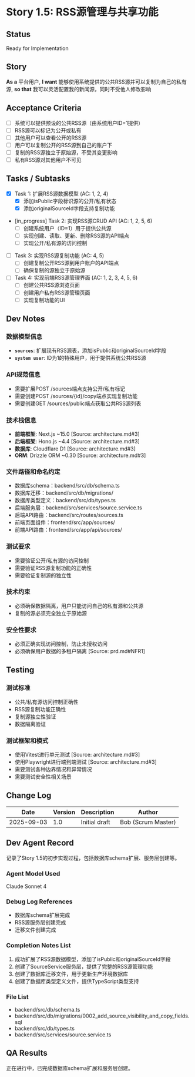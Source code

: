 # Story 1.5: RSS源管理与共享功能

## Status
Ready for Implementation

## Story
**As a** 平台用户,
**I want** 能够使用系统提供的公共RSS源并可以复制为自己的私有源,
**so that** 我可以灵活配置我的新闻源，同时不受他人修改影响

## Acceptance Criteria
- [ ] 系统可以提供预设的公共RSS源（由系统用户ID=1提供）
- [ ] RSS源可以标记为公开或私有
- [ ] 其他用户可以查看公开的RSS源
- [ ] 用户可以复制公开的RSS源到自己的账户下
- [ ] 复制的RSS源独立于原始源，不受其变更影响
- [ ] 私有RSS源对其他用户不可见

## Tasks / Subtasks
- [x] Task 1: 扩展RSS源数据模型 (AC: 1, 2, 4)
  - [x] 添加isPublic字段标识源的公开/私有状态
  - [x] 添加originalSourceId字段支持复制功能
- [in_progress] Task 2: 实现RSS源CRUD API (AC: 1, 2, 5, 6)
  - [ ] 创建系统用户（ID=1）用于提供公共源
  - [ ] 实现创建、读取、更新、删除RSS源的API端点
  - [ ] 实现公开/私有源的访问控制
- [ ] Task 3: 实现RSS源复制功能 (AC: 4, 5)
  - [ ] 创建复制公开RSS源到用户账户的API端点
  - [ ] 确保复制的源独立于原始源
- [ ] Task 4: 实现前端RSS源管理界面 (AC: 1, 2, 3, 4, 5, 6)
  - [ ] 创建公共RSS源浏览页面
  - [ ] 创建用户私有RSS源管理页面
  - [ ] 实现复制功能的UI

## Dev Notes

### 数据模型信息
- **`sources`**: 扩展现有RSS源表，添加isPublic和originalSourceId字段
- **`system user`**: ID为1的特殊用户，用于提供系统公共RSS源

### API规范信息
- 需要扩展POST /sources端点支持公开/私有标记
- 需要创建POST /sources/{id}/copy端点实现复制功能
- 需要创建GET /sources/public端点获取公共RSS源列表

### 技术栈信息
- **前端框架**: Next.js ~15.0 [Source: architecture.md#3]
- **后端框架**: Hono.js ~4.4 [Source: architecture.md#3]
- **数据库**: Cloudflare D1 [Source: architecture.md#3]
- **ORM**: Drizzle ORM ~0.30 [Source: architecture.md#3]

### 文件路径和命名约定
- 数据库schema：backend/src/db/schema.ts
- 数据库迁移：backend/src/db/migrations/
- 数据库类型定义：backend/src/db/types.ts
- 后端服务层：backend/src/services/source.service.ts
- 后端API路由：backend/src/routes/sources.ts
- 前端页面组件：frontend/src/app/sources/
- 前端API路由：frontend/src/app/api/sources/

### 测试要求
- 需要验证公开/私有源的访问控制
- 需要验证RSS源复制功能的正确性
- 需要验证复制源的独立性

### 技术约束
- 必须确保数据隔离，用户只能访问自己的私有源和公共源
- 复制的源必须完全独立于原始源

### 安全性要求
- 必须正确实现访问控制，防止未授权访问
- 必须确保用户数据的多租户隔离 [Source: prd.md#NFR1]

## Testing

### 测试标准
- 公共/私有源访问控制正确性
- RSS源复制功能正确性
- 复制源独立性验证
- 数据隔离验证

### 测试框架和模式
- 使用Vitest进行单元测试 [Source: architecture.md#3]
- 使用Playwright进行端到端测试 [Source: architecture.md#3]
- 需要测试各种边界情况和异常情况
- 需要测试安全性相关场景

## Change Log
| Date | Version | Description | Author |
| ---- | ------- | ----------- | ------ |
| 2025-09-03 | 1.0 | Initial draft | Bob (Scrum Master) |

## Dev Agent Record
记录了Story 1.5的初步实现过程，包括数据库schema扩展、服务层创建等。

### Agent Model Used
Claude Sonnet 4

### Debug Log References
- 数据库schema扩展完成
- RSS源服务层创建完成
- 迁移文件创建完成

### Completion Notes List
1. 成功扩展了RSS源数据模型，添加了isPublic和originalSourceId字段
2. 创建了SourceService服务层，提供了完整的RSS源管理功能
3. 创建了数据库迁移文件，用于更新生产环境数据库
4. 创建了数据库类型定义文件，提供TypeScript类型支持

### File List
- backend/src/db/schema.ts
- backend/src/db/migrations/0002_add_source_visibility_and_copy_fields.sql
- backend/src/db/types.ts
- backend/src/services/source.service.ts

## QA Results
正在进行中，已完成数据库schema扩展和服务层创建。